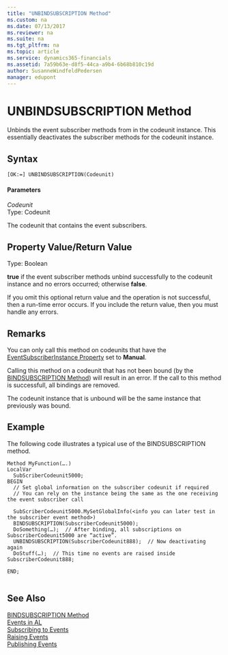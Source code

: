 ```yaml
---
title: "UNBINDSUBSCRIPTION Method"
ms.custom: na
ms.date: 07/13/2017
ms.reviewer: na
ms.suite: na
ms.tgt_pltfrm: na
ms.topic: article
ms.service: dynamics365-financials
ms.assetid: 7a59b63e-d8f5-44ca-a9b4-6b68b810c19d
author: SusanneWindfeldPedersen
manager: edupont
---
```


 

# UNBINDSUBSCRIPTION Method
Unbinds the event subscriber methods from in the codeunit instance. This essentially deactivates the subscriber methods for the codeunit instance.  
  
## Syntax  
  
```  
[OK:=] UNBINDSUBSCRIPTION(Codeunit)  
```  
  
#### Parameters  
 *Codeunit*  
 Type: Codeunit  
  
 The codeunit that contains the event subscribers.  
  
## Property Value/Return Value  
 Type: Boolean  
  
 **true** if the event subscriber methods unbind successfully to the codeunit instance and no errors occurred; otherwise **false**.  
  
 If you omit this optional return value and the operation is not successful, then a run-time error occurs. If you include the return value, then you must handle any errors.  
  
## Remarks  
 You can only call this method on codeunits that have the [EventSubscriberInstance Property](../properties/devenv-EventSubscriberInstance-Property.md) set to **Manual**.  
  
 Calling this method on a codeunit that has not been bound \(by the [BINDSUBSCRIPTION Method](devenv-BINDSUBSCRIPTION-Method.md)\) will result in an error. If the call to this method is successfull, all bindings are removed.  
  
 The codeunit instance that is unbound will be the same instance that previously was bound.  
  
## Example  
 The following code illustrates a typical use of the BINDSUBSCRIPTION method.  
  
```  
Method MyFunction(….)  
LocalVar  
  SubScriberCodeunit5000;  
BEGIN  
  // Set global information on the subscriber codeunit if required  
  // You can rely on the instance being the same as the one receiving the event subscriber call  
  
  SubScriberCodeunit5000.MySetGlobalInfo(<info you can later test in the subscriber event method>)  
  BINDSUBSCRIPTION(SubscriberCodeunit5000);  
  DoSomething(…);  // After binding, all subscriptions on SubscriberCodeunit5000 are “active”.  
  UNBINDSUBSCRIPTION(SubscriberCodeunit888);  // Now deactivating again  
  DoStuff(…);  // This time no events are raised inside SubscriberCodeunit888;  
  
END;  
  
```  
  
## See Also  
 [BINDSUBSCRIPTION Method](devenv-BINDSUBSCRIPTION-Method.md)   
 [Events in AL](../devenv-Events-in-AL.md)   
 [Subscribing to Events](../devenv-Subscribing-to-Events.md)   
 [Raising Events](../devenv-Raising-Events.md)     
 [Publishing Events](../devenv-Publishing-Events.md)
